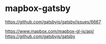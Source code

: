 # mapbox-gatsby

https://github.com/gatsbyjs/gatsby/issues/6667

https://www.mapbox.com/mapbox-gl-js/api/
https://github.com/gatsbyjs/gatsby
